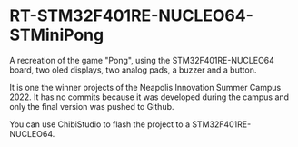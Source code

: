 # RT-STM32F401RE-NUCLEO64-STMiniPong

A recreation of the game "Pong", using the STM32F401RE-NUCLEO64 board, two oled displays, two analog pads, a buzzer and a button.

It is one the winner projects of the Neapolis Innovation Summer Campus 2022. It has no commits because it was developed during the campus and only the final version was pushed to Github.

You can use ChibiStudio to flash the project to a STM32F401RE-NUCLEO64.